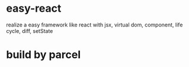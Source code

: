 # easy-react
realize a easy framework like react with jsx, virtual dom, component, life cycle, diff, setState

# build by parcel
